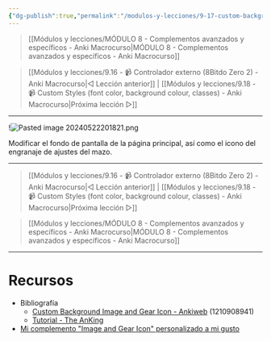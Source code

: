 ```yaml
---
{"dg-publish":true,"permalink":"/modulos-y-lecciones/9-17-custom-background-image-and-gear-icon-anki-macrocurso/","noteIcon":"","updated":"2024-05-22T20:19:02.628+02:00"}
---
```



> [[Módulos y lecciones/MÓDULO 8 - Complementos avanzados y específicos - Anki Macrocurso\|MÓDULO 8 - Complementos avanzados y específicos - Anki Macrocurso]]

> [[Módulos y lecciones/9.16 - 📹 Controlador externo (8Bitdo Zero 2) - Anki Macrocurso\|◁ Lección anterior]] | [[Módulos y lecciones/9.18 - 📹 Custom Styles (font color, background colour, classes) - Anki Macrocurso\|Próxima lección ▷]]

---

!![Pasted image 20240522201821.png](/img/user/M%C3%B3dulos%20y%20lecciones/ANEXOS/Pasted%20image%2020240522201821.png)

Modificar el fondo de pantalla de la página principal, así como el icono del engranaje de ajustes del mazo.

---

> [[Módulos y lecciones/9.16 - 📹 Controlador externo (8Bitdo Zero 2) - Anki Macrocurso\|◁ Lección anterior]] | [[Módulos y lecciones/9.18 - 📹 Custom Styles (font color, background colour, classes) - Anki Macrocurso\|Próxima lección ▷]]

> [[Módulos y lecciones/MÓDULO 8 - Complementos avanzados y específicos - Anki Macrocurso\|MÓDULO 8 - Complementos avanzados y específicos - Anki Macrocurso]]

---

# Recursos
- Bibliografía
	- [Custom Background Image and Gear Icon - Ankiweb](https://ankiweb.net/shared/info/1210908941) (1210908941)
	- [Tutorial - The AnKing](https://www.youtube.com/watch?v=5XAq0KpU3Jc&list=PLXL_lTSgbB_UiJsheKOg3RmuBIn3ipLqh&index=10&ab_channel=TheAnKing)
- [Mi complemento "Image and Gear Icon" personalizado a mi gusto](https://drive.google.com/file/d/1saygaaWPaWS1IfpxX7fbS24xnpKpamJ-/view?usp=sharing)